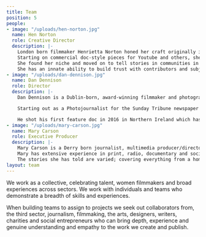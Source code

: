 ```yaml
---
title: Team
position: 5
people:
- image: "/uploads/hen-norton.jpg"
  name: Hen Norton
  role: Creative Director
  description: |-
    London born filmmaker Henrietta Norton honed her craft originally in the arts, working with clients including the British Council, The Arts Council and Independent Production Companies such as Artichoke and motiroti, before deciding that film better suited the narratives she wanted to shape.
    Starting on commercial doc-style pieces for Youtube and others, she moved into more journalism based stories whilst working at Kids Company - one of the most famed children’s charities in the UK.
    She found her niche and moved on to tell stories in communities in North Dakota, Greece and Northern Ireland. She is drawn to exploring and investigating the more complex aspects of contemporary themes, like migration and identity.
    She has an innate ability to build trust with contributors and subjects quickly and genuinely. A previous Producer said of her; “You can drop her in anywhere, for any amount of time, and she’ll find and tell the most interesting story there.” Hen can see the bigger picture with stories and has a strong sense of narrative direction.
- image: "/uploads/dan-dennison.jpg"
  name: Dan Dennison
  role: Director
  description: |-
    Dan Dennison is a Dublin-born, award-winning filmmaker and photographer/DOP. He has worked in both the documentary and commercial worlds for the last 12 years.

    Starting out as a Photojournalist for the Sunday Tribune newspaper in Dublin and a music photographer for NME, he has gone on to work with some of the largest brands, agencies and broadcast partners all over the world.

    He shot his first feature doc in 2016 in Northern Ireland which has toured more than 6 international film festivals. More recently he has been shooting and editing for various platforms like The Guardian and the New York Times.
- image: "/uploads/mary-carson.jpg"
  name: Mary Carson
  role: Executive Producer
  description: |-
    Mary Carson is a Derry born journalist, multimedia producer/director and archive specialist. In her time chasing stories, she has traveled extensively, produced and directed, written, edited and photographed for newspapers, websites, documentaries and books in Ireland, the UK, the Gulf, New Orleans, New York and Australia.
    Mary has extensive experience in print, radio, documentary and social media journalism, having produced content across a range of platforms and locations. She is firmly anchored in evidence-based journalism and has produced factual and news content for BBC; TV and Radio; Channel 4's Dispatches and Cutting Edge strands; BBC 4 Documentaries and Guardian Multimedia Investigations.
    The stories she has told are varied; covering everything from a homeless author destroyed by the literary system to successfully investigating links between the slave trade and fish production for multinational retail giants across two continents.
layout: team
---
```


We work as a collective, celebrating talent, women filmmakers and broad experiences across sectors. We work with individuals and teams who demonstrate a breadth of skills and experiences. 

When building teams to assign to projects we seek out collaborators from, the third sector, journalism, filmmaking, the arts, designers, writers, charities and social entrepreneurs who can bring depth, experience and genuine understanding and empathy to the work we create and publish. 
